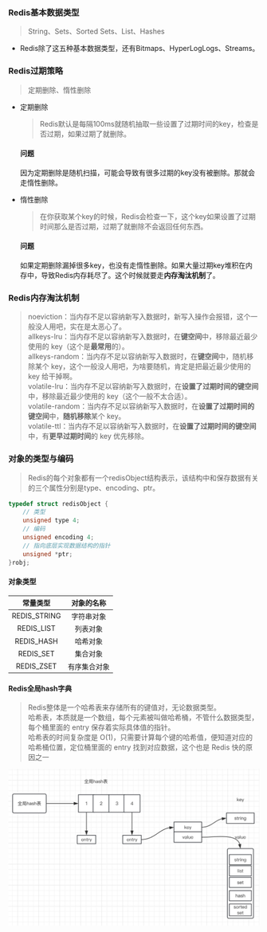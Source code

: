 ### Redis基本数据类型

> String、Sets、Sorted Sets、List、Hashes

- Redis除了这五种基本数据类型，还有Bitmaps、HyperLogLogs、Streams。

### Redis过期策略

> 定期删除、惰性删除

- 定期删除

  > Redis默认是每隔100ms就随机抽取一些设置了过期时间的key，检查是否过期，如果过期了就删除。

  #### 问题

  因为定期删除是随机扫描，可能会导致有很多过期的key没有被删除。那就会走惰性删除。

- 惰性删除

  > 在你获取某个key的时候，Redis会检查一下，这个key如果设置了过期时间那么是否过期，过期了就删除不会返回任何东西。

  #### 问题

  如果定期删除漏掉很多key，也没有走惰性删除。如果大量过期key堆积在内存中，导致Redis内存耗尽了。这个时候就要走**内存淘汰机制**了。

### Redis内存淘汰机制

> noeviction：当内存不足以容纳新写入数据时，新写入操作会报错，这个一般没人用吧，实在是太恶心了。  
> allkeys-lru：当内存不足以容纳新写入数据时，在**键空间**中，移除最近最少使用的 key（这个是**最常用**的）。  
> allkeys-random：当内存不足以容纳新写入数据时，在**键空间**中，随机移除某个 key，这个一般没人用吧，为啥要随机，肯定是把最近最少使用的 key 给干掉啊。  
> volatile-lru：当内存不足以容纳新写入数据时，在**设置了过期时间的键空间**中，移除最近最少使用的 key（这个一般不太合适）。  
> volatile-random：当内存不足以容纳新写入数据时，在**设置了过期时间的键空间**中，**随机移除**某个 key。  
> volatile-ttl：当内存不足以容纳新写入数据时，在**设置了过期时间的键空间**中，有**更早过期时间**的 key 优先移除。

### 对象的类型与编码

> Redis的每个对象都有一个redisObject结构表示，该结构中和保存数据有关的三个属性分别是type、encoding、ptr。

```c
typedef struct redisObject {
    // 类型
    unsigned type 4;
    // 编码
    unsigned encoding 4;
    // 指向底层实现数据结构的指针
    unsigned *ptr;
}robj;
```
#### 对象类型

|   常量类型   |  对象的名称  |
| :----------: | :----------: |
| REDIS_STRING |  字符串对象  |
|  REDIS_LIST  |   列表对象   |
|  REDIS_HASH  |   哈希对象   |
|  REDIS_SET   |   集合对象   |
|  REDIS_ZSET  | 有序集合对象 |

#### Redis全局hash字典
> Redis整体是一个哈希表来存储所有的键值对，无论数据类型。  
> 哈希表，本质就是一个数组，每个元素被叫做哈希桶，不管什么数据类型，每个桶里面的 entry 保存着实际具体值的指针。  
> 哈希表的时间复杂度是 O(1)，只需要计算每个键的哈希值，便知道对应的哈希桶位置，定位桶里面的 entry 找到对应数据，这个也是 Redis 快的原因之一


![a](../pics/1694161125086.jpg)
